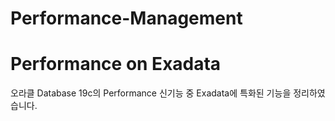 # Performance-Management

<H1>Performance on Exadata</H1>

오라클 Database 19c의 Performance 신기능 중 Exadata에 특화된 기능을 정리하였습니다.

